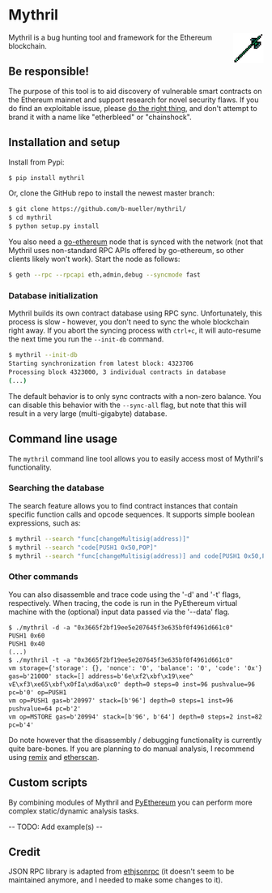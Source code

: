 # Mythril

<img height="60px" align="right" src="/static/mythril.png"/>

Mythril is a bug hunting tool and framework for the Ethereum blockchain.

## Be responsible!

The purpose of this tool is to aid discovery of vulnerable smart contracts on the Ethereum mainnet and support research for novel security flaws. If you do find an exploitable issue, please [do the right thing](https://en.wikipedia.org/wiki/Responsible_disclosure), and don't attempt to brand it with a name like "etherbleed" or "chainshock".

## Installation and setup

Install from Pypi:

```bash
$ pip install mythril
```

Or, clone the GitHub repo to install the newest master branch:

```bash
$ git clone https://github.com/b-mueller/mythril/
$ cd mythril
$ python setup.py install
```

You also need a [go-ethereum](https://github.com/ethereum/go-ethereum) node that is synced with the network (not that Mythril uses non-standard RPC APIs offered by go-ethereum, so other clients likely won't work). Start the node as follows:

```bash
$ geth --rpc --rpcapi eth,admin,debug --syncmode fast
```

### Database initialization

Mythril builds its own contract database using RPC sync. Unfortunately, this process is slow - however, you don't need to sync the whole blockchain right away. If you abort the syncing process with `ctrl+c`, it will auto-resume the next time you run the `--init-db` command.

```bash
$ mythril --init-db
Starting synchronization from latest block: 4323706
Processing block 4323000, 3 individual contracts in database
(...)
```

The default behavior is to only sync contracts with a non-zero balance. You can disable this behavior with the `--sync-all` flag, but note that this will result in a very large (multi-gigabyte) database.

## Command line usage

The `mythril` command line tool allows you to easily access most of Mythril's functionality.

### Searching the database

The search feature allows you to find contract instances that contain specific function calls and opcode sequences. It supports simple boolean expressions, such as:

```bash
$ mythril --search "func[changeMultisig(address)]"
$ mythril --search "code[PUSH1 0x50,POP]"
$ mythril --search "func[changeMultisig(address)] and code[PUSH1 0x50,POP]"
```

### Other commands

You can also disassemble and trace code using the '-d' and '-t' flags, respectively. When tracing, the code is run in the PyEthereum virtual machine with the (optional) input data passed via the '--data' flag.

```
$ ./mythril -d -a "0x3665f2bf19ee5e207645f3e635bf0f4961d661c0"
PUSH1 0x60
PUSH1 0x40
(...)
$ ./mythril -t -a "0x3665f2bf19ee5e207645f3e635bf0f4961d661c0"
vm storage={'storage': {}, 'nonce': '0', 'balance': '0', 'code': '0x'} gas=b'21000' stack=[] address=b'6e\xf2\xbf\x19\xee^ vE\xf3\xe65\xbf\x0fIa\xd6a\xc0' depth=0 steps=0 inst=96 pushvalue=96 pc=b'0' op=PUSH1
vm op=PUSH1 gas=b'20997' stack=[b'96'] depth=0 steps=1 inst=96 pushvalue=64 pc=b'2'
vm op=MSTORE gas=b'20994' stack=[b'96', b'64'] depth=0 steps=2 inst=82 pc=b'4'
```

Do note however that the disassembly / debugging functionality is currently quite bare-bones. If you are planning to do manual analysis, I recommend using [remix](https://remix.ethereum.org/) and [etherscan](https://etherscan.io).

## Custom scripts

By combining modules of Mythril and [PyEthereum](https://github.com/ethereum/pyethereum) you can perform more complex static/dynamic analysis tasks.

-- TODO: Add example(s) --

## Credit

JSON RPC library is adapted from [ethjsonrpc](https://github.com/ConsenSys/ethjsonrpc) (it doesn't seem to be maintained anymore, and I needed to make some changes to it).
